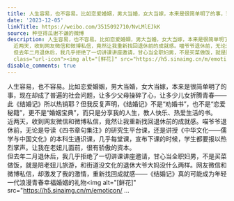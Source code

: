 ```yaml
---
title: 人生容易，也不容易。比如恋爱婚姻，男大当婚，女大当嫁，本来是很简单明了的事，现在却成了普遍的社会问题，让多少父母操碎了心，让多少儿女折腾青春——此《结...
date: '2023-12-05'
linkTitle: https://weibo.com/3515092710/NvLMlEJkK
source: 种豆得瓜谢不谦的微博
description: 人生容易，也不容易。比如恋爱婚姻，男大当婚，女大当嫁，本来是很简单明了的事，现在却成了普遍的社会问题，让多少父母操碎了心，让多少儿女折腾青春——此《结婚记》所以热销耶？但我反复声明，《结婚记》不是“劝婚书”，也不是“恋爱秘籍”，更不是“婚姻宝典”，而只是分享我的人生，教人快乐、热爱生活的书。<br>
  近两天，收到网友微信和微博私信，竟然让我重新找回退休前的成就感。喵爷爷退休前，无论是导读《四书章句集注》的研究生平台课，还是讲授《中华文化——儒学与中国文化》的本科生通识课，几乎每堂课，宣布下课的时候，学生都要报以热烈掌声。让我在老妞儿面前，很有骄傲的资本。<br>
  但去年二月退休后，我几乎拒绝了一切讲课讲座邀请，甘心当全职妇男，不是买菜做饭，就是陪老妞儿旅游，和街道没文化的退休大爷大妈没什么两样。网友微信和微博私信，却激发了我的激情，重新找回成就感——《结婚记》真的可能成为年轻一代浪漫青春幸福婚姻的礼物<span
  class="url-icon"><img alt="[鲜花]" src="https://h5.sinaimg.cn/m/emoticon/ ...
disable_comments: true
---
```

人生容易，也不容易。比如恋爱婚姻，男大当婚，女大当嫁，本来是很简单明了的事，现在却成了普遍的社会问题，让多少父母操碎了心，让多少儿女折腾青春——此《结婚记》所以热销耶？但我反复声明，《结婚记》不是“劝婚书”，也不是“恋爱秘籍”，更不是“婚姻宝典”，而只是分享我的人生，教人快乐、热爱生活的书。<br> 近两天，收到网友微信和微博私信，竟然让我重新找回退休前的成就感。喵爷爷退休前，无论是导读《四书章句集注》的研究生平台课，还是讲授《中华文化——儒学与中国文化》的本科生通识课，几乎每堂课，宣布下课的时候，学生都要报以热烈掌声。让我在老妞儿面前，很有骄傲的资本。<br> 但去年二月退休后，我几乎拒绝了一切讲课讲座邀请，甘心当全职妇男，不是买菜做饭，就是陪老妞儿旅游，和街道没文化的退休大爷大妈没什么两样。网友微信和微博私信，却激发了我的激情，重新找回成就感——《结婚记》真的可能成为年轻一代浪漫青春幸福婚姻的礼物<span class="url-icon"><img alt="[鲜花]" src="https://h5.sinaimg.cn/m/emoticon/ ...